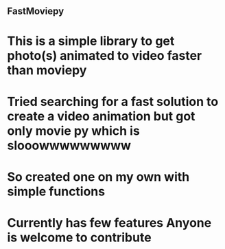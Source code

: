 ## FastMoviepy

# This is a simple library to get photo(s) animated to video faster than moviepy

# Tried searching for a fast solution to create a video animation but got only movie py which is slooowwwwwwwww

# So created one on my own with simple functions

# Currently has few features Anyone is welcome to contribute




